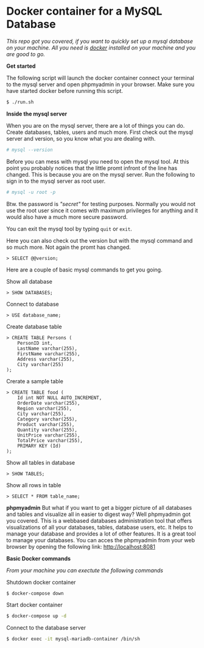 # Docker container for a MySQL Database

*This repo got you covered, if you want to quickly set up a mysql database on your machine. All you need is [docker](htttp://docker.com) installed on your machine and you are good to go.*

**Get started**

The following script will launch the docker container connect your terminal to the mysql server and open phpmyadmin in your browser. Make sure you have started docker before running this script.

```bash
$ ./run.sh
```

**Inside the mysql server**

When you are on the mysql server, there are a lot of things you can do. Create databases, tables, users and much more. First check out the mysql server and version, so you know what you are dealing with.

```bash
# mysql --version
```

Before you can mess with mysql you need to open the mysql tool. At this point you probably notices that the little promt infront of the line has changed. This is because you are on the mysql server. Run the following to sign in to the mysql server as root user.

```bash
# mysql -u root -p
```

Btw. the password is *"secret"* for testing purposes. Normally you would not use the root user since it comes with maximum privileges for anything and it would also have a much more secure password.

You can exit the mysql tool by typing `quit` or `exit`.

Here you can also check out the version but with the mysql command and so much more. Not again the promt has changed.

```mysql
> SELECT @@version;
```

Here are a couple of basic mysql commands to get you going.

Show all database

```mysql
> SHOW DATABASES;
```

Connect to database

```mysql
> USE database_name;
```

Create database table

```mysql
> CREATE TABLE Persons (
    PersonID int,
    LastName varchar(255),
    FirstName varchar(255),
    Address varchar(255),
    City varchar(255)
);
```

Crerate a sample table

```mysql
> CREATE TABLE food (
    Id int NOT NULL AUTO_INCREMENT,
    OrderDate varchar(255),
    Region varchar(255),
    City varchar(255),
    Category varchar(255),
    Product varchar(255),
    Quantity varchar(255),
    UnitPrice varchar(255),
    TotalPrice varchar(255),
    PRIMARY KEY (Id)
);
```

Show all tables in database

```mysql
> SHOW TABLES;
```

Show all rows in table

```mysql
> SELECT * FROM table_name;
```

**phpmyadmin**
But what if you want to get a bigger picture of all databases and tables and visualize all in easier to digest way? Well phpmyadmin got you covered. This is a webbased databases administration tool that offers visualizations of all your databases, tables, database users, etc. It helps to manage your database and provides a lot of other features. It is a great tool to manage your databases.
You can acces the phpmyadmin from your web browser by opening the following link:
[http://localhost:8081](http://localhost:8081)

**Basic Docker commands**

*From your machine you can exectute the following commands*

Shutdown docker container

```bash
$ docker-compose down
```

Start docker container

```bash
$ docker-compose up -d
```

Connect to the database server

```bash
$ docker exec -it mysql-mariadb-container /bin/sh
```
